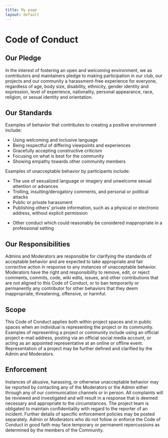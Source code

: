 ```yaml
---
title: My page
layout: default
---
```

<h1 class="has-text-centered">Code of Conduct</h1>
<h2 id="our-pledge">Our Pledge</h2>
<p>In the interest of fostering an open and welcoming environment, we as contributors and maintainers pledge to making participation in our club, our projects and our community a harassment-free experience for everyone, regardless of age, body size, disability, ethnicity, gender identity and expression, level of experience, nationality, personal appearance, race, religion, or sexual identity and orientation.</p>
<h2 id="our-standards">Our Standards</h2>
<p>Examples of behavior that contributes to creating a positive environment include:</p>
<ul>
    <li>Using welcoming and inclusive language<br /></li>
    <li>Being respectful of differing viewpoints and experiences<br /></li>
    <li>Gracefully accepting constructive criticism<br /></li>
    <li>Focusing on what is best for the community<br /></li>
    <li>Showing empathy towards other community members</li>
</ul>
<p>Examples of unacceptable behavior by participants include:</p>
<ul>
    <li>The use of sexualized language or imagery and unwelcome sexual attention or advances<br /></li>
    <li>Trolling, insulting/derogatory comments, and personal or political attacks<br /></li>
    <li>Public or private harassment<br /></li>
    <li>Publishing others' private information, such as a physical or electronic address, without explicit permission<br /></li>
    <li><p>Other conduct which could reasonably be considered inappropriate in a professional setting</p></li>
</ul>
<h2>Our Responsibilities</h2>
<p>Admins and Moderators are responsible for clarifying the standards of acceptable behavior and are expected to take appropriate and fair corrective action in response to any instances of unacceptable behavior. Moderators have the right and responsibility to remove, edit, or reject comments, commits, code, wiki edits, issues, and other contributions that are not aligned to this Code of Conduct, or to ban temporarily or permanently any contributor for other behaviors that they deem inappropriate, threatening, offensive, or harmful.</p>
<h2>Scope</h2>
<p>This Code of Conduct applies both within project spaces and in public spaces when an individual is representing the project or its community. Examples of representing a project or community include using an official project e-mail address, posting via an official social media account, or acting as an appointed representative at an online or offline event. Representation of a project may be further defined and clarified by the Admin and Moderators.</p>
<h2>Enforcement</h2>
<p>Instances of abusive, harassing, or otherwise unacceptable behavior may be reported by contacting any of the Moderators or the Admin either through any of our communication channels or in person. All complaints will be reviewed and investigated and will result in a response that is deemed necessary and appropriate to the circumstances. The project team is obligated to maintain confidentiality with regard to the reporter of an incident. Further details of specific enforcement policies may be posted separately. Admin or Moderators who do not follow or enforce the Code of Conduct in good faith may face temporary or permanent repercussions as determined by the members of the Community.</p>
